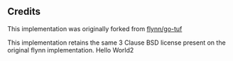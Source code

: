 ## Credits

This implementation was originally forked from [flynn/go-tuf](https://github.com/flynn/go-tuf)

This implementation retains the same 3 Clause BSD license present on 
the original flynn implementation.
Hello World2
